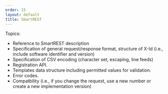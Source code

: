 ```yaml
---
order: 15
layout: default
title: SmartREST
---
```


Topics:

* Reference to SmartREST description
* Specification of general request/response format, structure of X-Id (i.e., include software identifier and version)
* Specification of CSV encoding (character set, escaping, line feeds)
* Registration API.
* Templates data structure including permitted values for validation.
* Error codes.
* Compatbility (i.e., if you change the request, use a new number or create a new implementation version)
